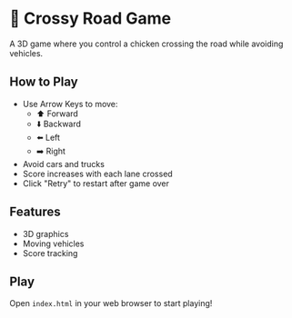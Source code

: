 # 🐔 Crossy Road Game

A 3D game where you control a chicken crossing the road while avoiding vehicles.

## How to Play

- Use Arrow Keys to move:
  - ⬆️ Forward
  - ⬇️ Backward
  - ⬅️ Left
  - ➡️ Right
- Avoid cars and trucks
- Score increases with each lane crossed
- Click "Retry" to restart after game over

## Features

- 3D graphics
- Moving vehicles
- Score tracking

## Play

Open `index.html` in your web browser to start playing! 